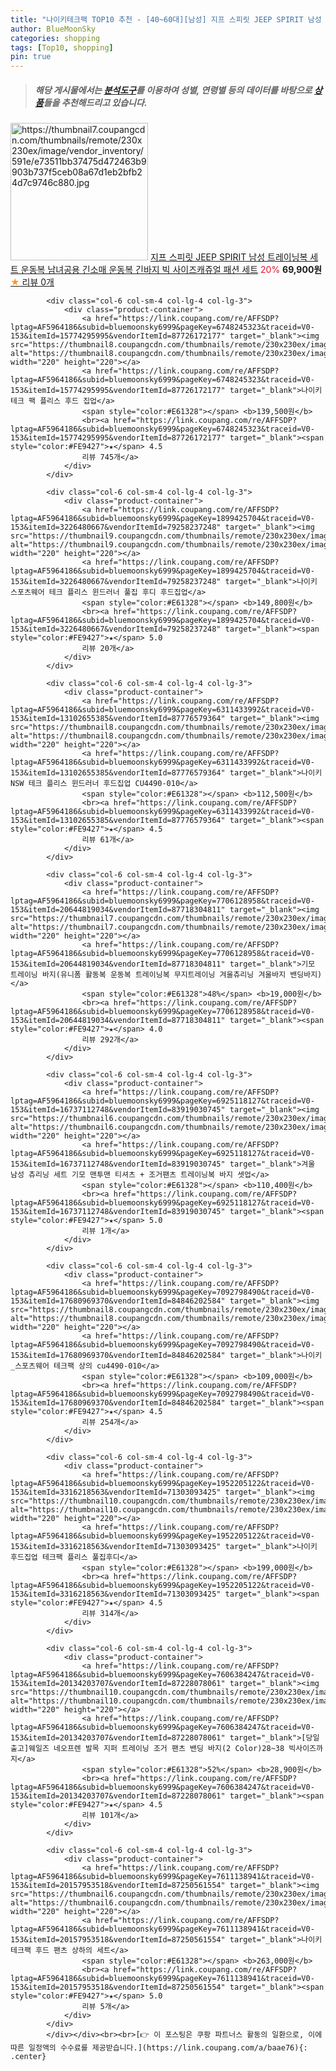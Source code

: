 ```yaml
---
title: "나이키테크팩 TOP10 추천 - [40~60대][남성] 지프 스피릿 JEEP SPIRIT 남성 트레이닝복 세트 운동복 남녀공용 긴소매 운동복 긴바지 빅 사이즈캐쥬얼 패션 세트"
author: BlueMoonSky
categories: shopping
tags: [Top10, shopping]
pin: true
---
```


> ##### 해당 게시물에서는 [**분석도구**](https://itemscout.io/)를 이용하여 **성별**, **연령별** 등의 데이터를 바탕으로 [**상품**](https://link.coupang.com/a/baae76)들을 추천해드리고 있습니다.
<div class="container"><div class="row">
            <div class="col-6 col-sm-4 col-lg-4 col-lg-3">
                <div class="product-container">
                    <a href="https://link.coupang.com/re/AFFSDP?lptag=AF5964186&subid=bluemoonsky6999&pageKey=7600569406&traceid=V0-153&itemId=20104813092&vendorItemId=87199810485" target="_blank"><img src="https://thumbnail7.coupangcdn.com/thumbnails/remote/230x230ex/image/vendor_inventory/591e/e73511bb37475d472463b9903b737f5ceb08a67d1eb2bfb24d7c9746c880.jpg" alt="https://thumbnail7.coupangcdn.com/thumbnails/remote/230x230ex/image/vendor_inventory/591e/e73511bb37475d472463b9903b737f5ceb08a67d1eb2bfb24d7c9746c880.jpg" width="220" height="220"></a>
                    <a href="https://link.coupang.com/re/AFFSDP?lptag=AF5964186&subid=bluemoonsky6999&pageKey=7600569406&traceid=V0-153&itemId=20104813092&vendorItemId=87199810485" target="_blank">지프 스피릿 JEEP SPIRIT 남성 트레이닝복 세트 운동복 남녀공용 긴소매 운동복 긴바지 빅 사이즈캐쥬얼 패션 세트</a>
                    <span style="color:#E61328">20%</span> <b>69,900원</b>
                    <br><a href="https://link.coupang.com/re/AFFSDP?lptag=AF5964186&subid=bluemoonsky6999&pageKey=7600569406&traceid=V0-153&itemId=20104813092&vendorItemId=87199810485" target="_blank"><span style="color:#FE9427">★</span> 
                    리뷰 0개</a>
                </div>
            </div>
            
            <div class="col-6 col-sm-4 col-lg-4 col-lg-3">
                <div class="product-container">
                    <a href="https://link.coupang.com/re/AFFSDP?lptag=AF5964186&subid=bluemoonsky6999&pageKey=6748245323&traceid=V0-153&itemId=15774295995&vendorItemId=87726172177" target="_blank"><img src="https://thumbnail8.coupangcdn.com/thumbnails/remote/230x230ex/image/vendor_inventory/4e93/5b0c9904ceb6380a3224f8cf99579b912bbd4e9bcb065b040c9a1346e1a4.JPG" alt="https://thumbnail8.coupangcdn.com/thumbnails/remote/230x230ex/image/vendor_inventory/4e93/5b0c9904ceb6380a3224f8cf99579b912bbd4e9bcb065b040c9a1346e1a4.JPG" width="220" height="220"></a>
                    <a href="https://link.coupang.com/re/AFFSDP?lptag=AF5964186&subid=bluemoonsky6999&pageKey=6748245323&traceid=V0-153&itemId=15774295995&vendorItemId=87726172177" target="_blank">나이키 테크 팩 플리스 후드 집업</a>
                    <span style="color:#E61328"></span> <b>139,500원</b>
                    <br><a href="https://link.coupang.com/re/AFFSDP?lptag=AF5964186&subid=bluemoonsky6999&pageKey=6748245323&traceid=V0-153&itemId=15774295995&vendorItemId=87726172177" target="_blank"><span style="color:#FE9427">★</span> 4.5
                    리뷰 745개</a>
                </div>
            </div>
            
            <div class="col-6 col-sm-4 col-lg-4 col-lg-3">
                <div class="product-container">
                    <a href="https://link.coupang.com/re/AFFSDP?lptag=AF5964186&subid=bluemoonsky6999&pageKey=1899425704&traceid=V0-153&itemId=3226480667&vendorItemId=79258237248" target="_blank"><img src="https://thumbnail9.coupangcdn.com/thumbnails/remote/230x230ex/image/vendor_inventory/aef3/4b1fa1bffdd78ae67bf277032c2a64e4adaa6dc565d143f7e7ac3676f9e1.jpg" alt="https://thumbnail9.coupangcdn.com/thumbnails/remote/230x230ex/image/vendor_inventory/aef3/4b1fa1bffdd78ae67bf277032c2a64e4adaa6dc565d143f7e7ac3676f9e1.jpg" width="220" height="220"></a>
                    <a href="https://link.coupang.com/re/AFFSDP?lptag=AF5964186&subid=bluemoonsky6999&pageKey=1899425704&traceid=V0-153&itemId=3226480667&vendorItemId=79258237248" target="_blank">나이키 스포츠웨어 테크 플리스 윈드러너 풀집 후디 후드집업</a>
                    <span style="color:#E61328"></span> <b>149,800원</b>
                    <br><a href="https://link.coupang.com/re/AFFSDP?lptag=AF5964186&subid=bluemoonsky6999&pageKey=1899425704&traceid=V0-153&itemId=3226480667&vendorItemId=79258237248" target="_blank"><span style="color:#FE9427">★</span> 5.0
                    리뷰 20개</a>
                </div>
            </div>
            
            <div class="col-6 col-sm-4 col-lg-4 col-lg-3">
                <div class="product-container">
                    <a href="https://link.coupang.com/re/AFFSDP?lptag=AF5964186&subid=bluemoonsky6999&pageKey=6311433992&traceid=V0-153&itemId=13102655385&vendorItemId=87776579364" target="_blank"><img src="https://thumbnail8.coupangcdn.com/thumbnails/remote/230x230ex/image/vendor_inventory/778b/077b496749aed3b5657cc269dbe4fceb1f096d314951741f1c2766a003bf.png" alt="https://thumbnail8.coupangcdn.com/thumbnails/remote/230x230ex/image/vendor_inventory/778b/077b496749aed3b5657cc269dbe4fceb1f096d314951741f1c2766a003bf.png" width="220" height="220"></a>
                    <a href="https://link.coupang.com/re/AFFSDP?lptag=AF5964186&subid=bluemoonsky6999&pageKey=6311433992&traceid=V0-153&itemId=13102655385&vendorItemId=87776579364" target="_blank">나이키 NSW 테크 플리스 윈드러너 후드집업 CU4490-010</a>
                    <span style="color:#E61328"></span> <b>112,500원</b>
                    <br><a href="https://link.coupang.com/re/AFFSDP?lptag=AF5964186&subid=bluemoonsky6999&pageKey=6311433992&traceid=V0-153&itemId=13102655385&vendorItemId=87776579364" target="_blank"><span style="color:#FE9427">★</span> 4.5
                    리뷰 61개</a>
                </div>
            </div>
            
            <div class="col-6 col-sm-4 col-lg-4 col-lg-3">
                <div class="product-container">
                    <a href="https://link.coupang.com/re/AFFSDP?lptag=AF5964186&subid=bluemoonsky6999&pageKey=7706128958&traceid=V0-153&itemId=20644819034&vendorItemId=87718304811" target="_blank"><img src="https://thumbnail7.coupangcdn.com/thumbnails/remote/230x230ex/image/vendor_inventory/573b/70a1ebf2fb309f0a59d5367e39961f22de8dfb9b49adaec675090c26d1e6.jpg" alt="https://thumbnail7.coupangcdn.com/thumbnails/remote/230x230ex/image/vendor_inventory/573b/70a1ebf2fb309f0a59d5367e39961f22de8dfb9b49adaec675090c26d1e6.jpg" width="220" height="220"></a>
                    <a href="https://link.coupang.com/re/AFFSDP?lptag=AF5964186&subid=bluemoonsky6999&pageKey=7706128958&traceid=V0-153&itemId=20644819034&vendorItemId=87718304811" target="_blank">기모 트레이닝 바지(유니폼 활동복 운동복 트레이닝복 무지트레이닝 겨울츄리닝 겨울바지 밴딩바지)</a>
                    <span style="color:#E61328">48%</span> <b>19,000원</b>
                    <br><a href="https://link.coupang.com/re/AFFSDP?lptag=AF5964186&subid=bluemoonsky6999&pageKey=7706128958&traceid=V0-153&itemId=20644819034&vendorItemId=87718304811" target="_blank"><span style="color:#FE9427">★</span> 4.0
                    리뷰 292개</a>
                </div>
            </div>
            
            <div class="col-6 col-sm-4 col-lg-4 col-lg-3">
                <div class="product-container">
                    <a href="https://link.coupang.com/re/AFFSDP?lptag=AF5964186&subid=bluemoonsky6999&pageKey=6925118127&traceid=V0-153&itemId=16737112748&vendorItemId=83919030745" target="_blank"><img src="https://thumbnail6.coupangcdn.com/thumbnails/remote/230x230ex/image/vendor_inventory/fac9/df59068249d9387a96a9e453682fe2862381683e92af5c2e8af02b826fcc.jpg" alt="https://thumbnail6.coupangcdn.com/thumbnails/remote/230x230ex/image/vendor_inventory/fac9/df59068249d9387a96a9e453682fe2862381683e92af5c2e8af02b826fcc.jpg" width="220" height="220"></a>
                    <a href="https://link.coupang.com/re/AFFSDP?lptag=AF5964186&subid=bluemoonsky6999&pageKey=6925118127&traceid=V0-153&itemId=16737112748&vendorItemId=83919030745" target="_blank">겨울 남성 츄리닝 세트 기모 맨투맨 티셔츠 + 조거팬츠 트레이닝복 바지 셋업</a>
                    <span style="color:#E61328"></span> <b>110,400원</b>
                    <br><a href="https://link.coupang.com/re/AFFSDP?lptag=AF5964186&subid=bluemoonsky6999&pageKey=6925118127&traceid=V0-153&itemId=16737112748&vendorItemId=83919030745" target="_blank"><span style="color:#FE9427">★</span> 5.0
                    리뷰 1개</a>
                </div>
            </div>
            
            <div class="col-6 col-sm-4 col-lg-4 col-lg-3">
                <div class="product-container">
                    <a href="https://link.coupang.com/re/AFFSDP?lptag=AF5964186&subid=bluemoonsky6999&pageKey=7092798490&traceid=V0-153&itemId=17680969370&vendorItemId=84846202584" target="_blank"><img src="https://thumbnail8.coupangcdn.com/thumbnails/remote/230x230ex/image/vendor_inventory/b246/490d709e045e6610939ddb69cb66e819405fb702604dd73b5e487d350de4.png" alt="https://thumbnail8.coupangcdn.com/thumbnails/remote/230x230ex/image/vendor_inventory/b246/490d709e045e6610939ddb69cb66e819405fb702604dd73b5e487d350de4.png" width="220" height="220"></a>
                    <a href="https://link.coupang.com/re/AFFSDP?lptag=AF5964186&subid=bluemoonsky6999&pageKey=7092798490&traceid=V0-153&itemId=17680969370&vendorItemId=84846202584" target="_blank">나이키_스포츠웨어 테크팩 상의 cu4490-010</a>
                    <span style="color:#E61328"></span> <b>109,000원</b>
                    <br><a href="https://link.coupang.com/re/AFFSDP?lptag=AF5964186&subid=bluemoonsky6999&pageKey=7092798490&traceid=V0-153&itemId=17680969370&vendorItemId=84846202584" target="_blank"><span style="color:#FE9427">★</span> 4.5
                    리뷰 254개</a>
                </div>
            </div>
            
            <div class="col-6 col-sm-4 col-lg-4 col-lg-3">
                <div class="product-container">
                    <a href="https://link.coupang.com/re/AFFSDP?lptag=AF5964186&subid=bluemoonsky6999&pageKey=1952205122&traceid=V0-153&itemId=3316218563&vendorItemId=71303093425" target="_blank"><img src="https://thumbnail10.coupangcdn.com/thumbnails/remote/230x230ex/image/vendor_inventory/b2bc/377f959a3ec1d4d14338d4925315650f7e381b27cdd5bf83702ddca6c84d.jpg" alt="https://thumbnail10.coupangcdn.com/thumbnails/remote/230x230ex/image/vendor_inventory/b2bc/377f959a3ec1d4d14338d4925315650f7e381b27cdd5bf83702ddca6c84d.jpg" width="220" height="220"></a>
                    <a href="https://link.coupang.com/re/AFFSDP?lptag=AF5964186&subid=bluemoonsky6999&pageKey=1952205122&traceid=V0-153&itemId=3316218563&vendorItemId=71303093425" target="_blank">나이키 후드집업 테크팩 플리스 풀집후디</a>
                    <span style="color:#E61328"></span> <b>199,000원</b>
                    <br><a href="https://link.coupang.com/re/AFFSDP?lptag=AF5964186&subid=bluemoonsky6999&pageKey=1952205122&traceid=V0-153&itemId=3316218563&vendorItemId=71303093425" target="_blank"><span style="color:#FE9427">★</span> 4.5
                    리뷰 314개</a>
                </div>
            </div>
            
            <div class="col-6 col-sm-4 col-lg-4 col-lg-3">
                <div class="product-container">
                    <a href="https://link.coupang.com/re/AFFSDP?lptag=AF5964186&subid=bluemoonsky6999&pageKey=7606384247&traceid=V0-153&itemId=20134203707&vendorItemId=87228078061" target="_blank"><img src="https://thumbnail10.coupangcdn.com/thumbnails/remote/230x230ex/image/vendor_inventory/a695/909f79dd114e01256d01804537352026a4d009253efd73d09f798a0b7d77.jpg" alt="https://thumbnail10.coupangcdn.com/thumbnails/remote/230x230ex/image/vendor_inventory/a695/909f79dd114e01256d01804537352026a4d009253efd73d09f798a0b7d77.jpg" width="220" height="220"></a>
                    <a href="https://link.coupang.com/re/AFFSDP?lptag=AF5964186&subid=bluemoonsky6999&pageKey=7606384247&traceid=V0-153&itemId=20134203707&vendorItemId=87228078061" target="_blank">[당일출고]웨일즈 네오프렌 발목 지퍼 트레이닝 조거 팬츠 밴딩 바지(2 Color)28~38 빅사이즈까지</a>
                    <span style="color:#E61328">52%</span> <b>28,900원</b>
                    <br><a href="https://link.coupang.com/re/AFFSDP?lptag=AF5964186&subid=bluemoonsky6999&pageKey=7606384247&traceid=V0-153&itemId=20134203707&vendorItemId=87228078061" target="_blank"><span style="color:#FE9427">★</span> 4.5
                    리뷰 101개</a>
                </div>
            </div>
            
            <div class="col-6 col-sm-4 col-lg-4 col-lg-3">
                <div class="product-container">
                    <a href="https://link.coupang.com/re/AFFSDP?lptag=AF5964186&subid=bluemoonsky6999&pageKey=7611138941&traceid=V0-153&itemId=20157953518&vendorItemId=87250561554" target="_blank"><img src="https://thumbnail6.coupangcdn.com/thumbnails/remote/230x230ex/image/vendor_inventory/1ec5/25fb8d867290a390fdefc3fb782b1fd39122eef1730ac4544256e8484a20.png" alt="https://thumbnail6.coupangcdn.com/thumbnails/remote/230x230ex/image/vendor_inventory/1ec5/25fb8d867290a390fdefc3fb782b1fd39122eef1730ac4544256e8484a20.png" width="220" height="220"></a>
                    <a href="https://link.coupang.com/re/AFFSDP?lptag=AF5964186&subid=bluemoonsky6999&pageKey=7611138941&traceid=V0-153&itemId=20157953518&vendorItemId=87250561554" target="_blank">나이키 테크팩 후드 팬츠 상하의 세트</a>
                    <span style="color:#E61328"></span> <b>263,000원</b>
                    <br><a href="https://link.coupang.com/re/AFFSDP?lptag=AF5964186&subid=bluemoonsky6999&pageKey=7611138941&traceid=V0-153&itemId=20157953518&vendorItemId=87250561554" target="_blank"><span style="color:#FE9427">★</span> 5.0
                    리뷰 5개</a>
                </div>
            </div>
            </div></div><br><br>[👉 이 포스팅은 쿠팡 파트너스 활동의 일환으로, 이에 따른 일정액의 수수료를 제공받습니다.](https://link.coupang.com/a/baae76){: .center}